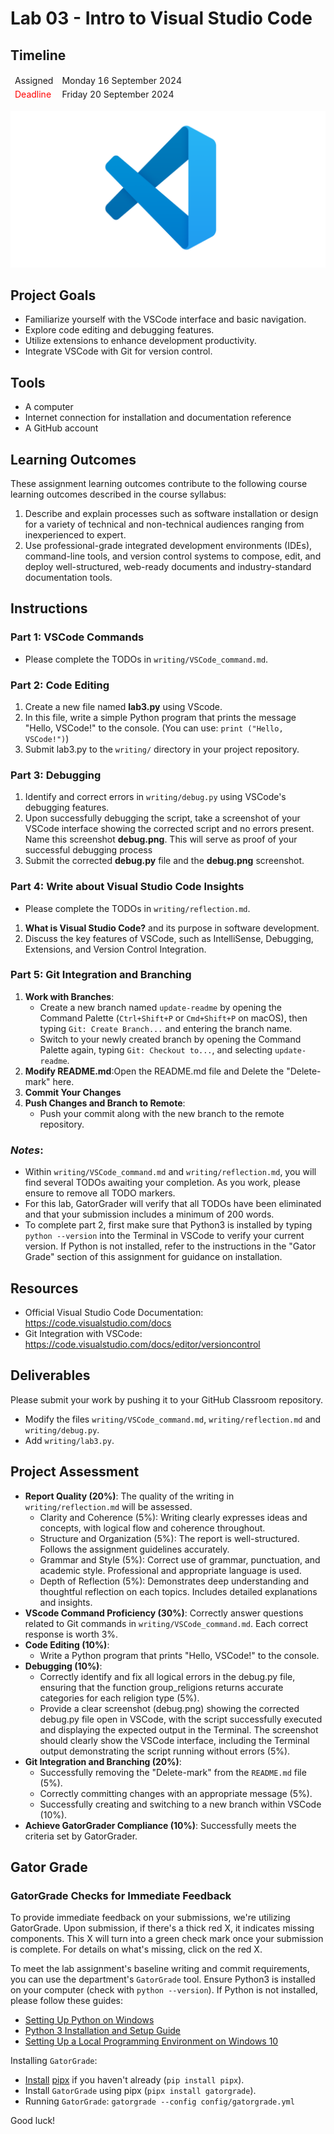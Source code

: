
# Lab 03 - Intro to Visual Studio Code

## Timeline
<table>
  <thead>
      <td style="text-align:left;">Assigned</td>
      <td style="text-align:left;">Monday 16 September 2024</td>
  </thead>
  <tfoot>
      <td style="text-align:left; color: red;">Deadline</td>
      <td style="text-align:left;">Friday 20 September 2024</td>
  </tfoot>
</table>

![Lab 3 Assignment](https://github.com/allegheny-college-cmpsc-104-Fall-2024/lab03/blob/main/graphics/vscode.png)

## Project Goals
- Familiarize yourself with the VSCode interface and basic navigation.
- Explore code editing and debugging features.
- Utilize extensions to enhance development productivity.
- Integrate VSCode with Git for version control.

## Tools
- A computer
- Internet connection for installation and documentation reference
- A GitHub account

## Learning Outcomes
These assignment learning outcomes contribute to the following course learning outcomes described in the course syllabus:

1. Describe and explain processes such as software installation or design for a variety of technical and non-technical audiences ranging from inexperienced to expert.
2. Use professional-grade integrated development environments (IDEs), command-line tools, and version control systems to compose, edit, and deploy well-structured, web-ready documents and industry-standard documentation tools.

## Instructions

### Part 1: VSCode Commands
- Please complete the TODOs in `writing/VSCode_command.md`.

### Part 2: Code Editing
1. Create a new file named **lab3.py** using VScode.
2. In this file, write a simple Python program that prints the message "Hello, VSCode!" to the console. (You can use: `print ("Hello, VSCode!")`)
3. Submit lab3.py to the `writing/` directory in your project repository.

### Part 3: Debugging
1. Identify and correct errors in `writing/debug.py` using VSCode's debugging features.
3. Upon successfully debugging the script, take a screenshot of your VSCode interface showing the corrected script and no errors present. Name this screenshot **debug.png**. This will serve as proof of your successful debugging process
2. Submit the corrected **debug.py** file and the **debug.png** screenshot.

### Part 4: Write about Visual Studio Code Insights
- Please complete the TODOs in `writing/reflection.md`.
1. **What is Visual Studio Code?** and its purpose in software development.
2. Discuss the key features of VSCode, such as IntelliSense, Debugging, Extensions, and Version Control Integration.

### Part 5: Git Integration and Branching
1. **Work with Branches**:
   - Create a new branch named `update-readme` by opening the Command Palette (`Ctrl+Shift+P` or `Cmd+Shift+P` on macOS), then typing `Git: Create Branch...` and entering the branch name.
   - Switch to your newly created branch by opening the Command Palette again, typing `Git: Checkout to...`, and selecting `update-readme`.
2. **Modify README.md**:Open the README.md file and Delete the "Delete-mark" here.
3. **Commit Your Changes**
4. **Push Changes and Branch to Remote**:
   - Push your commit along with the new branch to the remote repository.

### _Notes_: 
- Within `writing/VSCode_command.md` and `writing/reflection.md`, you will find several TODOs awaiting your completion. As you work, please ensure to remove all TODO markers. 
- For this lab, GatorGrader will verify that all TODOs have been eliminated and that your submission includes a minimum of 200 words.
- To complete part 2, first make sure that Python3 is installed by typing `python --version` into the Terminal in VSCode to verify your current version. If Python is not installed, refer to the instructions in the "Gator Grade" section of this assignment for guidance on installation.

## Resources
- Official Visual Studio Code Documentation: https://code.visualstudio.com/docs
- Git Integration with VSCode: https://code.visualstudio.com/docs/editor/versioncontrol

## Deliverables
Please submit your work by pushing it to your GitHub Classroom repository.
- Modify the files `writing/VSCode_command.md`, `writing/reflection.md` and `writing/debug.py`.
- Add `writing/lab3.py`.


## Project Assessment
- **Report Quality (20%)**: The quality of the writing in `writing/reflection.md` will be assessed.
    - Clarity and Coherence (5%): Writing clearly expresses ideas and concepts, with logical flow and coherence throughout.
    - Structure and Organization (5%): The report is well-structured. Follows the assignment guidelines accurately.
    - Grammar and Style (5%): Correct use of grammar, punctuation, and academic style. Professional and appropriate language is used.
    - Depth of Reflection (5%): Demonstrates deep understanding and thoughtful reflection on each topics. Includes detailed explanations and insights.
- **VScode Command Proficiency (30%)**: Correctly answer questions related to Git commands in `writing/VSCode_command.md`. Each correct response is worth 3%.
- **Code Editing (10%)**: 
    - Write a Python program that prints "Hello, VSCode!" to the console.
- **Debugging (10%)**: 
    - Correctly identify and fix all logical errors in the debug.py file, ensuring that the function group_religions returns accurate categories for each religion type (5%).
    - Provide a clear screenshot (debug.png) showing the corrected debug.py file open in VSCode, with the script successfully executed and displaying the expected output in the Terminal. The screenshot should clearly show the VSCode interface, including the Terminal output demonstrating the script running without errors (5%).
- **Git Integration and Branching (20%)**:
    - Successfully removing the "Delete-mark" from the `README.md` file (5%).
    - Correctly committing changes with an appropriate message (5%).
    - Successfully creating and switching to a new branch within VSCode (10%).
- **Achieve GatorGrader Compliance (10%)**: Successfully meets the criteria set by GatorGrader.

## Gator Grade
### GatorGrade Checks for Immediate Feedback

To provide immediate feedback on your submissions, we're utilizing GatorGrade. Upon submission, if there's a thick red X, it indicates missing components. This X will turn into a green check mark once your submission is complete. For details on what's missing, click on the red X.

To meet the lab assignment's baseline writing and commit requirements, you can use the department's `GatorGrade` tool. Ensure Python3 is installed on your computer (check with `python --version`). If Python is not installed, please follow these guides:

- [Setting Up Python on Windows](https://realpython.com/lessons/python-windows-setup/)
- [Python 3 Installation and Setup Guide](https://realpython.com/installing-python/)
- [Setting Up a Local Programming Environment on Windows 10](https://www.digitalocean.com/community/tutorials/how-to-install-python-3-and-set-up-a-local-programming-environment-on-windows-10)

Installing `GatorGrade`:

- [Install](https://pipx.pypa.io/stable/) [pipx](https://pipx.pypa.io/stable/) if you haven't already (`pip install pipx`).
- Install `GatorGrade` using pipx (`pipx install gatorgrade`).
- Running `GatorGrade`:
 `gatorgrade --config config/gatorgrade.yml`

Good luck!
